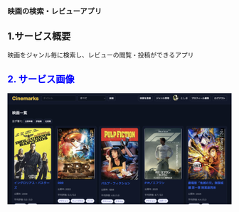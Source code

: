 ### 映画の検索・レビューアプリ

## 1.サービス概要
映画をジャンル毎に検索し、レビューの閲覧・投稿ができるアプリ

<h2 style="color: blue;">2. サービス画像</h2>

![サービス画面](https://raw.githubusercontent.com/toshikiiii/movie_review/refs/heads/main/%E3%82%B9%E3%82%AF%E3%83%AA%E3%83%BC%E3%83%B3%E3%82%B7%E3%83%A7%E3%83%83%E3%83%88%202025-09-08%2020.06.42.png)
